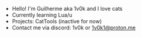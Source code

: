 - Hello! I'm Guilherme aka 1v0k and I love cats
- Currently learning Lua/u
- Projects: CatTools (inactive for now)
- Contact me via discord: 1v0k or 1v0k1@proton.me
